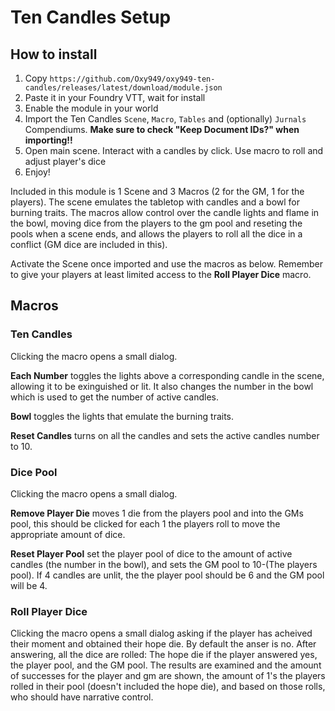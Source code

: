 # Ten Candles Setup

## How to install 
1. Copy `https://github.com/Oxy949/oxy949-ten-candles/releases/latest/download/module.json` 
2. Paste it in your Foundry VTT, wait for install
3. Enable the module in your world
4. Import the Ten Candles `Scene`, `Macro`, `Tables` and (optionally) `Jurnals` Compendiums. **Make sure to check "Keep Document IDs?" when importing!!**
5. Open main scene. Interact with a candles by click. Use macro to roll and adjust player's dice
5. Enjoy!

Included in this module is 1 Scene and 3 Macros (2 for the GM, 1 for the players).  The scene emulates the tabletop with candles and a bowl for burning traits. The macros allow control over the candle lights and flame in the bowl, moving dice from the players to the gm pool and reseting the pools when a scene ends, and allows the players to roll all the dice in a conflict (GM dice are included in this).

Activate the Scene once imported and use the macros as below.  Remember to give your players at least limited access to the **Roll Player Dice** macro.

## Macros
### Ten Candles
Clicking the macro opens a small dialog.

**Each Number** toggles the lights above a corresponding candle in the scene, allowing it to be exinguished or lit. It also changes the number in the bowl which is used to get the number of active candles.

**Bowl** toggles the lights that emulate the burning traits.

**Reset Candles** turns on all the candles and sets the active candles number to 10.

 

### Dice Pool
Clicking the macro opens a small dialog.

**Remove Player Die** moves 1 die from the players pool and into the GMs pool, this should be clicked for each 1 the players roll to move the appropriate amount of dice.

**Reset Player Pool** set the player pool of dice to the amount of active candles (the number in the bowl), and sets the GM pool to 10-(The players pool).  If 4 candles are unlit, the the player pool should be 6 and the GM pool will be 4.

 

### Roll Player Dice
Clicking the macro opens a small dialog asking if the player has acheived their moment and obtained their hope die. By default the anser is no.  After answering, all the dice are rolled: The hope die if the player answered yes, the player pool, and the GM pool.  The results are examined and the amount of successes for the player and gm are shown, the amount of 1's the players rolled in their pool (doesn't included the hope die), and based on those rolls, who should have narrative control.

 